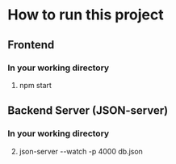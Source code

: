 # How to run this project

## Frontend
### In your working directory
1. npm start

## Backend Server (JSON-server)
### In your working directory
2. json-server --watch -p 4000 db.json